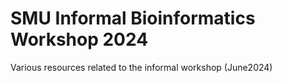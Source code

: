 # SMU Informal Bioinformatics Workshop 2024

Various resources related to the informal workshop (June2024)
